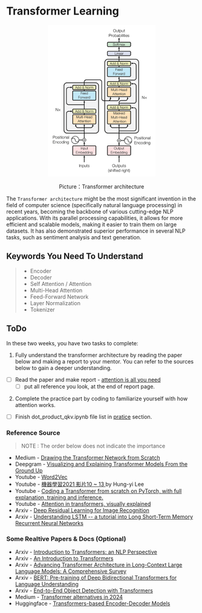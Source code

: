 # Transformer Learning

<p align="center">
<img height="400" src="./image.png" >  
</p>
<p align="center">
Picture：Transformer architecture
</p>

The `Transformer architecture` might be the most significant invention in the field of computer science (specifically natural language processing) in recent years, becoming the backbone of various cutting-edge NLP applications. With its parallel processing capabilities, it allows for more efficient and scalable models, making it easier to train them on large datasets. It has also demonstrated superior performance in several NLP tasks, such as sentiment analysis and text generation.
## Keywords You Need To Understand
> - Encoder
> - Decoder
> - Self Attention / Attention
> - Multi-Head Attention
> - Feed-Forward Network
> - Layer Normalization
> - Tokenizer

## ToDo
In these two weeks, you have two tasks to complete:
1. Fully understand the transformer architecture by reading the paper below and making a report to your mentor. You can refer to the sources below to gain a deeper understanding.
- [ ] Read the paper and make report - [attention is all you need](https://arxiv.org/abs/1706.03762)
  - [ ] put all reference you look, at the end of report page.
2. Complete the practice part by coding to familiarize yourself with how attention works.
- [ ] Finish dot_product_qkv.ipynb file list in [pratice](./Practice/README.md) section.

### Reference Source
> NOTE : The order below does not indicate the importance   

- Medium - [Drawing the Transformer Network from Scratch](https://towardsdatascience.com/drawing-the-transformer-network-from-scratch-part-1-9269ed9a2c5e)  
- Deepgram - [Visualizing and Explaining Transformer Models From the Ground Up](https://deepgram.com/learn/visualizing-and-explaining-transformer-models-from-the-ground-up)
- Youtube - [Word2Vec](https://www.youtube.com/watch?v=j9YNHnCRkig)
- Youtube - [機器學習2021 影片10 ~ 13 ](https://youtube.com/playlist?list=PLJV_el3uVTsMhtt7_Y6sgTHGHp1Vb2P2J&si=Wa9VQkEq22ttKPyJ)by Hung-yi Lee
- Youtube - [Coding a Transformer from scratch on PyTorch, with full explanation, training and inference.](https://www.youtube.com/watch?v=ISNdQcPhsts&t=9595s)
- Youtube - [Attention in transformers, visually explained](https://www.youtube.com/watch?v=eMlx5fFNoYc)
- Arxiv - [Deep Residual Learning for Image Recognition](https://arxiv.org/abs/1512.03385)
- Arxiv - [Understanding LSTM -- a tutorial into Long Short-Term Memory Recurrent Neural Networks](https://arxiv.org/abs/1909.09586)

### Some Realtive Papers & Docs (Optional)
- Arxiv - [Introduction to Transformers: an NLP Perspective](https://arxiv.org/abs/2311.17633)
- Arxiv - [An Introduction to Transformers](https://arxiv.org/abs/2304.10557)
- Arxiv - [Advancing Transformer Architecture in Long-Context Large Language Models: A Comprehensive Survey](https://arxiv.org/abs/2311.12351)
- Arxiv - [BERT: Pre-training of Deep Bidirectional Transformers for Language Understanding](https://arxiv.org/abs/1810.04805)
- Arxiv - [End-to-End Object Detection with Transformers](https://arxiv.org/abs/2005.12872)
- Medium - [Transformer alternatives in 2024](https://medium.com/nebius/transformer-alternatives-in-2024-06cd3d91d42b)  
- Huggingface - [Transformers-based Encoder-Decoder Models](https://huggingface.co/blog/encoder-decoder)
